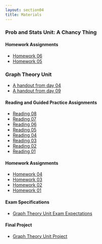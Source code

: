 ```yaml
---
layout: section04
title: Materials
---
```


### Prob and Stats Unit: A Chancy Thing

#### Homework Assignments

* [Homework 06]({{site.baseurl}}/probstats/homework2.pdf)
* [Homework 05]({{site.baseurl}}/probstats/homework1.pdf)


### Graph Theory Unit

* [A handout from day 04]({{site.baseurl}}/graphs/mdm-graphs-handout-day04.pdf)
* [A handout from day 09]({{site.baseurl}}/graphs/mdm-graphs-handout-day09.pdf)

#### Reading and Guided Practice Assignments

* [Reading 08]({{site.baseurl}}/graphs/rgp08.pdf)
* [Reading 07]({{site.baseurl}}/graphs/rgp07.pdf)
* [Reading 06]({{site.baseurl}}/graphs/rgp06.pdf)
* [Reading 05]({{site.baseurl}}/graphs/rgp05.pdf)
* [Reading 04]({{site.baseurl}}/graphs/rgp04.pdf)
* [Reading 03]({{site.baseurl}}/graphs/rgp03.pdf)
* [Reading 02]({{site.baseurl}}/graphs/rgp02.pdf)
* [Reading 01]({{site.baseurl}}/graphs/rgp01.pdf)

#### Homework Assignments

* [Homework 04]({{site.baseurl}}/graphs/homework04.pdf)
* [Homework 03]({{site.baseurl}}/graphs/homework03.pdf)
* [Homework 02]({{site.baseurl}}/graphs/homework02.pdf)
* [Homework 01]({{site.baseurl}}/graphs/homework01.pdf)

#### Exam Specifications

* [Graph Theory Unit Exam Expectations][graphspecs]

[graphspecs]: {{site.baseurl}}/graphs/GraphsExamSpecs.pdf

#### Final Project

* [Graph Theory Unit Project][graphproj]

[graphproj]: {{site.baseurl}}/graphs/GraphsProject.pdf
